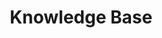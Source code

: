 ---
title: Knowledge Base
summary: Service documentation, FAQs and more. 
icon: tabler:book
href: https://nfdi4plants.org/nfdi4plants.knowledgebase/
---